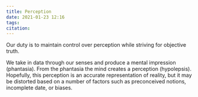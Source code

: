 ```yaml
---
title: Perception
date: 2021-01-23 12:16
tags: 
citation: 
---
```

Our duty is to maintain control over perception while striving for objective truth.

We take in data through our senses and produce a mental impression (phantasia). From the phantasia the mind creates a perception (hypolepsis). Hopefully, this perception is an accurate representation of reality, but it may be distorted based on a number of factors such as preconceived notions, incomplete date, or biases.  
